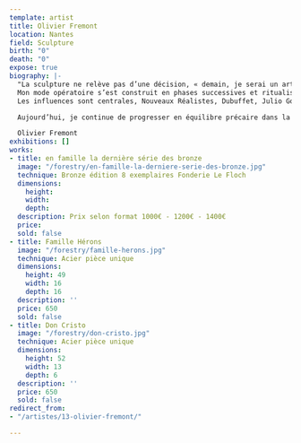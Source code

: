 ```yaml
---
template: artist
title: Olivier Fremont
location: Nantes
field: Sculpture
birth: "0"
death: "0"
expose: true
biography: |-
  "La sculpture ne relève pas d’une décision, « demain, je serai un artiste », mais à posteriori, je compare cette situation à un long processus de maturation, qui aboutit à « s’autoriser à ». Autodidacte donc, je suis « l’homme du commun à l’ouvrage » de Jean Dubuffet, grand pourfendeur de l’artiste démiurge ou thaumaturge. Celui que décrit David Smith, qui « sait que la sculpture se fait avec des choses ordinaires, que les sculpteurs sont des gens ordinaires qui se sont débarrassés de toute distinction pour revenir à l’ordinaire, à l’état brut… Je ne dépose pas l’aquarelle ou l’encre sur le papier,  je ne travaille pas en surface. Je m’attaque à l’épaisseur de la matière et à la trace de l’expérience. Les compressions et les plaques de métaux sont des palimpsestes sur lesquels j’inscris ma trace personnelle. Pour paraphraser François Dagognet : suis-je un dadaïste qui ironise ? Suis-je un plasticien écologiste qui exhibe les restes de l’hyper consommation pour la dénoncer ? Plus intimement, c’est probablement mon rapport au temps  à la dégradation, et la meurtrissure que je mets en jeu : «… l’apollinien qui s’efface devant le dyonisaque ».
  Mon mode opératoire s’est construit en phases successives et ritualisées : la recherche de lieux de collecte,  une errance dans les coins les moins reluisants du tissu urbain, friches industrielles, déchèteries, entreprises de récupération. Le hasard (?) veut que l’industriel qui me fournit aujourd’hui ait précédemment alimenté César en compressions. Ensuite stocker, laisser mûrir l’idée, et enfin me mettre au travail. C’est la quête d’un accidentel heureux, celui que décrivent Soulages et Dubuffet, l’illustration de ce processus que les anglo-saxons nomment du beau terme de « serendipity ».
  Les influences sont centrales, Nouveaux Réalistes, Dubuffet, Julio Gonzales, David Smith. Tout cela prend du sens dans ce que Michael Peppiatt appelle « le feu sous la cendre ». Le digest à ma façon des influences réciproques définit ma carte mentale, ma compréhension des forces à l’œuvre. Il m’est difficile de le rationaliser, donc je l’accepte et j’en fais mon identité d’artiste.

  Aujourd’hui, je continue de progresser en équilibre précaire dans la zone ouverte par le ré usage des matières, que j’essaie d’inscrire dans un langage contemporain. Dans la séquence itérative de l’idée au geste, le matériau semble parfois prendre la main sur l’intention. Les forces centrifuges et l’incertitude sont peut-être les moteurs même. Les compressions continuent de tirer vers la visagéité quand les grandes tôles colorées s’assemblent en mosaïque abstraites. Aujourd’hui vient le temps de créations plus dilatées, et l’envie d’investir l’espace public pour faire partager plus largement"

  Olivier Fremont
exhibitions: []
works:
- title: en famille la dernière série des bronze
  image: "/forestry/en-famille-la-derniere-serie-des-bronze.jpg"
  technique: Bronze édition 8 exemplaires Fonderie Le Floch
  dimensions:
    height: 
    width: 
    depth: 
  description: Prix selon format 1000€ - 1200€ - 1400€
  price: 
  sold: false
- title: Famille Hérons
  image: "/forestry/famille-herons.jpg"
  technique: Acier pièce unique
  dimensions:
    height: 49
    width: 16
    depth: 16
  description: ''
  price: 650
  sold: false
- title: Don Cristo
  image: "/forestry/don-cristo.jpg"
  technique: Acier pièce unique
  dimensions:
    height: 52
    width: 13
    depth: 6
  description: ''
  price: 650
  sold: false
redirect_from:
- "/artistes/13-olivier-fremont/"

---
```

